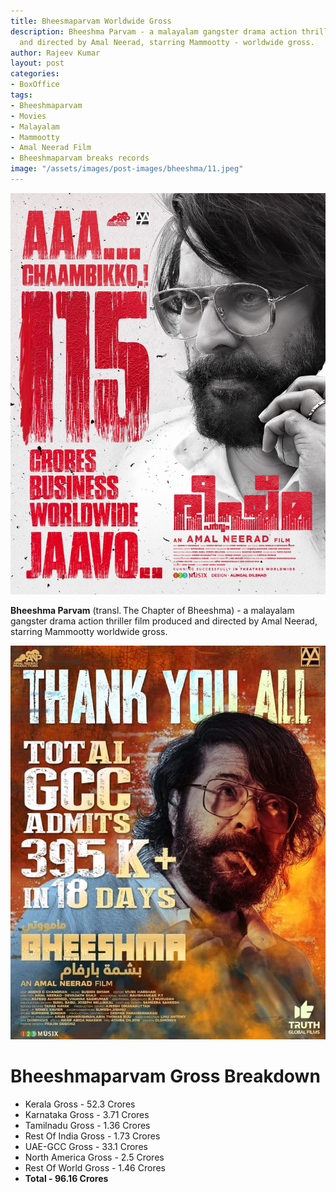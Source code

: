 ```yaml
---
title: Bheesmaparvam Worldwide Gross
description: Bheeshma Parvam - a malayalam gangster drama action thriller film produced
  and directed by Amal Neerad, starring Mammootty - worldwide gross.
author: Rajeev Kumar
layout: post
categories:
- BoxOffice
tags:
- Bheeshmaparvam
- Movies
- Malayalam
- Mammootty
- Amal Neerad Film
- Bheeshmaparvam breaks records
image: "/assets/images/post-images/bheeshma/11.jpeg"
---
```


![Bheesmaparvam featured image](/assets/images/post-images/bheeshma/11.jpeg)

**Bheeshma Parvam** (transl. The Chapter of Bheeshma) - a malayalam gangster drama action thriller film produced and directed by Amal Neerad, starring Mammootty worldwide gross.


![Bheesmaparvam featured image](/assets/images/post-images/bheeshma/10.jpeg)
# Bheeshmaparvam Gross Breakdown
- Kerala Gross - 52.3 Crores 
- Karnataka Gross - 3.71 Crores
- Tamilnadu Gross - 1.36 Crores
- Rest Of India Gross - 1.73 Crores
- UAE-GCC Gross - 33.1 Crores
- North America Gross - 2.5 Crores
- Rest Of World Gross - 1.46 Crores
- **Total - 96.16 Crores**
